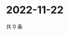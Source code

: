 # 2022-11-22

共 0 条

<!-- BEGIN WEIBO -->
<!-- 最后更新时间 Tue Nov 22 2022 12:19:09 GMT+0800 (China Standard Time) -->

<!-- END WEIBO -->
